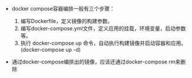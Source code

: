 * docker compose容器编排一般有三个步骤：
    1. 编写Dockerfile，定义镜像的构建参数。
    2. 编写docker-compose.yml文件，定义应用的挂载，环境变量，启动参数等。
    3. 执行 docker-compose up 命令，自动执行构建镜像并启动容器和应用。(docker-compose up -d)

* 通过docker-compose编排出的镜像，应该还通过docker-compose rm来删除



